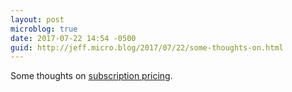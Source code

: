```yaml
---
layout: post
microblog: true
date: 2017-07-22 14:54 -0500
guid: http://jeff.micro.blog/2017/07/22/some-thoughts-on.html
---
```

Some thoughts on [subscription pricing](https://jeffvautin.com/2017/07/subscription-pricing/).
